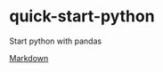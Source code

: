 # quick-start-python
Start python with pandas 


[Markdown](https://www.markdownguide.org/assets/markdown-cheat-sheet.md)
